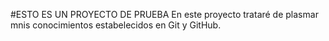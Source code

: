 #ESTO ES UN PROYECTO DE PRUEBA
En este proyecto trataré de plasmar mnis conocimientos estabelecidos en Git y GitHub.
